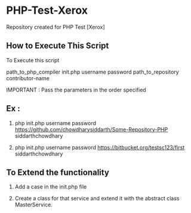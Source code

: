 # PHP-Test-Xerox
Repository created for PHP Test [Xerox]

How to Execute This Script
--------------------------

To Execute this script 

path_to_php_compiler init.php username password path_to_repository contributor-name

IMPORTANT : Pass the parameters in the order specified

Ex : 
----
1. php init.php username password https://github.com/chowdharysiddarth/Some-Repository-PHP siddarthchowdhary

2. php init.php username password https://bitbucket.org/testsc123/first siddarthchowdhary


To Extend the functionality 
---------------------------
1. Add a case in the init.php file

2. Create a class for that service and extend it with the abstract class MasterService.

